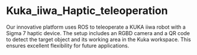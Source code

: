 # Kuka_iiwa_Haptic_teleoperation
Our innovative platform uses ROS to teleoperate a KUKA iiwa robot with a Sigma 7 haptic device. The setup includes an RGBD camera and a QR code to detect the target object and its working area in the Kuka workspace. This ensures excellent flexibility for future applications.
